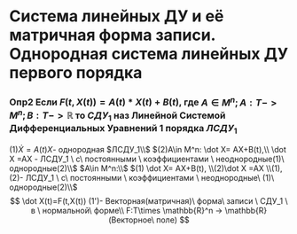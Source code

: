 # Система линейных ДУ и её матричная форма записи. Однородная система линейных ДУ первого порядка

### Опр2 Если $F(t,X(t)) = A(t)*X(t)+B(t)$, где $A \in M^n; A:T->M^n; B:T->  \mathbb{R}$ то $СДУ_1$ наз Линейной Системой Дифференциальных Уравнений 1 порядка  $ЛСДУ_1$

$(1)\dot X= A(t)X$- однородная $ЛСДУ_1\\$
$(2)A\in M^n: \dot X= AX+B(t),\\ \dot X =AX - ЛСДУ_1 \ с\ постоянными \ коэффициентами \   неоднородные(1)\ однородные(2)\\$
$A\in M^n:\\$
$(1) \dot X= AX+B(t),
\\(2)\dot X =AX  \\(1),(2)- ЛСДУ_1 \ с\ постоянными \ коэффициентами  \ неоднородные\ (1)\ однородные(2)\\$
$$
\dot X(t)=F(t,X(t)) (1')- Векторная(матричная)\ форма\ записи \ СДУ_1 \ в \ нормальной\ форме\\ F:T\times  \mathbb{R}^n ->  \mathbb{R} (Векторное\ поле)
$$
